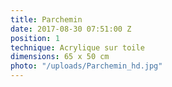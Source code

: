 ```yaml
---
title: Parchemin
date: 2017-08-30 07:51:00 Z
position: 1
technique: Acrylique sur toile
dimensions: 65 x 50 cm
photo: "/uploads/Parchemin_hd.jpg"
---
```


